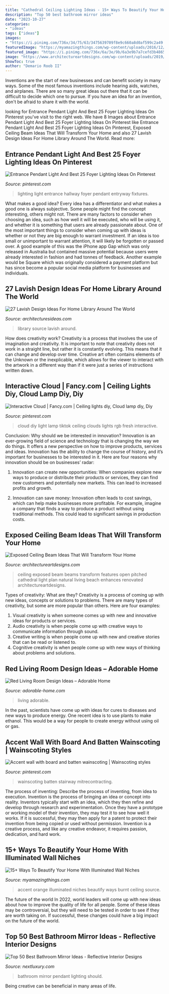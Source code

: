 ```yaml
---
title: "Cathedral Ceiling Lighting Ideas - 15+ Ways To Beautify Your Home With Illuminated Wall Niches"
description: "Top 50 best bathroom mirror ideas"
date: "2023-10-27"
categories:
- "ideas"
tags: ["ideas"]
images:
- "https://i.pinimg.com/736x/34/75/63/3475639709f8e9c660a8d0af599c2a49.jpg"
featuredImage: "https://myamazingthings.com/wp-content/uploads/2016/12/burnt-orange-sofa-Family-Room-Contemporary-with-accent-wall-ceiling-lighting.jpg"
featured_image: "https://i.pinimg.com/736x/6a/3e/9b/6a3e9b7a7cefd3b486576fc4c194f716.jpg"
image: "https://www.architectureartdesigns.com/wp-content/uploads/2019/06/beam-ceiling-5-630x919.jpg"
ShowToc: true
author: "Demario Roob II"
---
```



Inventions are the start of new businesses and can benefit society in many ways. Some of the most famous inventions include hearing aids, watches, and airplanes. There are so many great ideas out there that it can be difficult to decide which one to pursue. If you have an idea for an invention, don't be afraid to share it with the world.

	

		
looking for Entrance Pendant Light And Best 25 Foyer Lighting Ideas On Pinterest you've visit to the right web. We have 8 Images about Entrance Pendant Light And Best 25 Foyer Lighting Ideas On Pinterest like Entrance Pendant Light And Best 25 Foyer Lighting Ideas On Pinterest, Exposed Ceiling Beam Ideas That Will Transform Your Home and also 27 Lavish Design Ideas For Home Library Around The World. Read more:
		
    
## Entrance Pendant Light And Best 25 Foyer Lighting Ideas On Pinterest

<img loading=lazy src="https://i.pinimg.com/736x/34/75/63/3475639709f8e9c660a8d0af599c2a49.jpg" onerror="this.onerror=null;this.src='https://tse3.mm.bing.net/th?id=OIP.X_QJcwCFhqKCz5fbr77cAQHaLH&amp;pid=15.1';" alt="Entrance Pendant Light And Best 25 Foyer Lighting Ideas On Pinterest">

_Source: pinterest.com_

>lighting light entrance hallway foyer pendant entryway fixtures. 

	

What makes a good idea?
Every idea has a differentiator and what makes a good one is always subjective. Some people might find the concept interesting, others might not. There are many factors to consider when choosing an idea, such as how well it will be executed, who will be using it, and whether it is something that users are already passionate about. 
One of the most important things to consider when coming up with ideas is whether or not they are big enough to warrant investment. If an idea is too small or unimportant to warrant attention, it will likely be forgotten or passed over. A good example of this was the iPhone app Gap which was only released in Australia but contained massive potential because users were already interested in fashion and had tonnes of feedback. Another example would be Square which was originally considered a payment platform but has since become a popular social media platform for businesses and individuals.

    
## 27 Lavish Design Ideas For Home Library Around The World

<img loading=lazy src="http://architecturesideas.com/wp-content/uploads/2017/08/10-9.jpg" onerror="this.onerror=null;this.src='https://tse2.mm.bing.net/th?id=OIP.pwRNeD1y3zscLmHyqQbnDQHaE8&amp;pid=15.1';" alt="27 Lavish Design Ideas For Home Library Around The World">

_Source: architecturesideas.com_

>library source lavish around. 

	

How does creativity work?
Creativity is a process that involves the use of imagination and creativity. It is important to note that creativity does not work in a straight line, but rather it is constantly evolving. This means that it can change and develop over time. Creative art often contains elements of the Unknown or the inexplicable, which allows for the viewer to interact with the artwork in a different way than if it were just a series of instructions written down.

    
## Interactive Cloud | Fancy.com | Ceiling Lights Diy, Cloud Lamp Diy, Diy

<img loading=lazy src="https://i.pinimg.com/736x/6a/3e/9b/6a3e9b7a7cefd3b486576fc4c194f716.jpg" onerror="this.onerror=null;this.src='https://tse3.mm.bing.net/th?id=OIP.l--D_nT8yDduGUAhma7WQgHaLG&amp;pid=15.1';" alt="Interactive Cloud | Fancy.com | Ceiling lights diy, Cloud lamp diy, Diy">

_Source: pinterest.com_

>cloud diy light lamp tiktok ceiling clouds lights rgb fresh interactive. 

	

Conclusion: Why should we be interested in innovation?
Innovation is an ever-growing field of science and technology that is changing the way we do things. It offers a new perspective on how to improve products, services and ideas. Innovation has the ability to change the course of history, and it’s important for businesses to be interested in it. Here are four reasons why innovation should be on businesses’ radar:
1) Innovation can create new opportunities: When companies explore new ways to produce or distribute their products or services, they can find new customers and potentially new markets. This can lead to increased profits and growth.

2) Innovation can save money: Innovation often leads to cost savings, which can help make businesses more profitable. For example, imagine a company that finds a way to produce a product without using traditional methods. This could lead to significant savings in production costs.

    
## Exposed Ceiling Beam Ideas That Will Transform Your Home

<img loading=lazy src="https://www.architectureartdesigns.com/wp-content/uploads/2019/06/beam-ceiling-5-630x919.jpg" onerror="this.onerror=null;this.src='https://tse1.mm.bing.net/th?id=OIP.ZjzsCsGH5zCHmRamrBazJwHaKz&amp;pid=15.1';" alt="Exposed Ceiling Beam Ideas That Will Transform Your Home">

_Source: architectureartdesigns.com_

>ceiling exposed beam beams transform features open pitched cathedral light plan natural living beach enhances renovated architectureartdesigns. 

	

Types of creativity: What are they?
Creativity is a process of coming up with new ideas, concepts or solutions to problems. There are many types of creativity, but some are more popular than others. Here are four examples: 
1. Visual creativity is when someone comes up with new and innovative ideas for products or services.
2. Audio creativity is when people come up with creative ways to communicate information through sound.
3. Creative writing is when people come up with new and creative stories that can be read or listened to.
4. Cognitive creativity is when people come up with new ways of thinking about problems and solutions.

    
## Red Living Room Design Ideas – Adorable Home

<img loading=lazy src="https://adorable-home.com/wp-content/gallery/red-living-room-design-ideas/red-living-room-design-ideas-12.jpg" onerror="this.onerror=null;this.src='https://tse3.mm.bing.net/th?id=OIP.vuUFpUsg1a1YP0nbUBBe5wHaJ3&amp;pid=15.1';" alt="Red Living Room Design Ideas – Adorable Home">

_Source: adorable-home.com_

>living adorable. 

	

In the past, scientists have come up with ideas for cures to diseases and new ways to produce energy. One recent idea is to use plants to make ethanol. This would be a way for people to create energy without using oil or gas.

    
## Accent Wall With Board And Batten Wainscoting | Wainscoting Styles

<img loading=lazy src="https://i.pinimg.com/736x/c4/d9/0a/c4d90a9b4f8bd231b1a2ee8349d3fa0e.jpg" onerror="this.onerror=null;this.src='https://tse1.mm.bing.net/th?id=OIP._uJDzjJmog07IZf0avU8PwHaNJ&amp;pid=15.1';" alt="Accent wall with board and batten wainscoting | Wainscoting styles">

_Source: pinterest.com_

>wainscoting batten stairway mitrecontracting. 

	

The process of inventing: Describe the process of inventing, from idea to execution.
Invention is the process of bringing an idea or concept into reality. Inventors typically start with an idea, which they then refine and develop through research and experimentation. Once they have a prototype or working model of their invention, they may test it to see how well it works. If it is successful, they may then apply for a patent to protect their invention from being copied or used without permission. Invention is a creative process, and like any creative endeavor, it requires passion, dedication, and hard work.

    
## 15+ Ways To Beautify Your Home With Illuminated Wall Niches

<img loading=lazy src="https://myamazingthings.com/wp-content/uploads/2016/12/burnt-orange-sofa-Family-Room-Contemporary-with-accent-wall-ceiling-lighting.jpg" onerror="this.onerror=null;this.src='https://tse4.mm.bing.net/th?id=OIP.TLmlyjmzHKGMwvJYCYYmkQHaE8&amp;pid=15.1';" alt="15+ Ways To Beautify Your Home With Illuminated Wall Niches">

_Source: myamazingthings.com_

>accent orange illuminated niches beautify ways burnt ceiling source. 

	

The future of the world
In 2022, world leaders will come up with new ideas about how to improve the quality of life for all people. Some of these ideas may be controversial, but they will need to be tested in order to see if they are worth taking on. If successful, these changes could have a big impact on the future of the world.

    
## Top 50 Best Bathroom Mirror Ideas - Reflective Interior Designs

<img loading=lazy src="http://nextluxury.com/wp-content/uploads/bathroom-mirror-trim-ideas-with-pendant-lighting.jpg" onerror="this.onerror=null;this.src='https://tse3.mm.bing.net/th?id=OIP.mgXEh-n6fgGKH2LYIdKkvwAAAA&amp;pid=15.1';" alt="Top 50 Best Bathroom Mirror Ideas - Reflective Interior Designs">

_Source: nextluxury.com_

>bathroom mirror pendant lighting should. 

	

Being creative can be beneficial in many areas of life.

